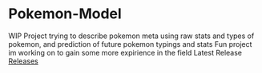 # Pokemon-Model
WIP Project trying to describe pokemon meta using raw stats and types of pokemon, and prediction of future pokemon typings and stats
Fun project im working on to gain some more expirience in the field
Latest Release [Releases](https://github.com/Aloncohen41/Pokemon-Model/releases/tag/poke_analysis_1.0)
